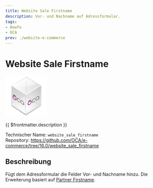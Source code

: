 ```yaml
---
title: Website Sale Firstname
description: Vor- und Nachname auf Adressformular.
tags:
- HowTo
- OCA
prev: ./website-e-commerce
---
```

# Website Sale Firstname
![icon_oca_app](attachments/icon_oca_app.png)

{{ $frontmatter.description }}

Technischer Name: `website_sale_firstname`\
Repository: <https://github.com/OCA/e-commerce/tree/16.0/website_sale_firstname>

## Beschreibung

Fügt dem Adressformular die Felder Vor- und Nachname hinzu. Die Erweiterung basiert auf [Partner Firstname](Partner%20Firstname.md).